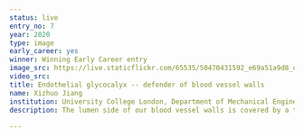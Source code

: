 ```yaml
---
status: live
entry_no: 7
year: 2020
type: image 
early_career: yes
winner: Winning Early Career entry
image_src: https://live.staticflickr.com/65535/50470431592_e69a51a9d8_o_d.jpg
video_src: 
title: Endothelial glycocalyx -- defender of blood vessel walls
name: Xizhuo Jiang
institution: University College London, Department of Mechanical Engineering
description: The lumen side of our blood vessel walls is covered by a tree-like structure called endothelial glycocalyx (EG). This image shows the EG conformation under blood flow conditions. In this research, a dissipative particle dynamics method is used to investigate the blood flow profile over the complex surface configuration with EG. All the simulations and post-processing are implemented on ARCHER.	 <br /><br />				 The image is generated by VMD and trimmed in Adobe Illustrator.  
  
---
```

